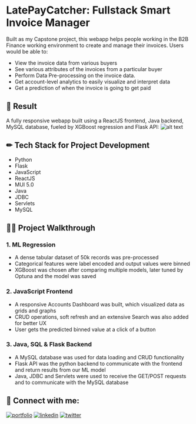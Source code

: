 
# LatePayCatcher: Fullstack Smart Invoice Manager

Built as my Capstone project, this webapp helps people working in the B2B Finance working environment to create and manage their invoices. Users would be able to:
- View the invoice data from various buyers
- See various attributes of the invoices from a particular buyer
- Perform Data Pre-processing on the invoice data.
- Get account-level analytics to easily visualize and interpret data
- Get a prediction of when the invoice is going to get paid



## 🚀 Result

A fully responsive webapp built using a ReactJS frontend, Java backend, MySQL database, fueled by XGBoost regression and Flask API:
![alt text](https://github.com/kunal-bhadra/Smart_Invoice_Manager/blob/master/demo.jpg)



## ✏ Tech Stack for Project Development

- Python
- Flask
- JavaScript
- ReactJS
- MUI 5.0
- Java
- JDBC
- Servlets
- MySQL



## 🚶‍♂️ Project Walkthrough

### 1. ML Regression

- A dense tabular dataset of 50k records was pre-processed
- Categorical features were label encoded and output values were binned
- XGBoost was chosen after comparing multiple models, later tuned by Optuna and the model was saved

### 2. JavaScript Frontend
- A responsive Accounts Dashboard was built, which visualized data as grids and graphs
- CRUD operations, soft refresh and an extensive Search was also added for better UX
- User gets the predicted binned value at a click of a button

### 3. Java, SQL & Flask Backend
- A MySQL database was used for data loading and CRUD functionality
- Flask API was the python backend to communicate with the frontend and return results from our ML model
- Java, JDBC and Servlets were used to receive the GET/POST requests and to communicate with the MySQL database



## 🔗 Connect with me:
[![portfolio](https://img.shields.io/badge/my_portfolio-000?style=for-the-badge&logo=ko-fi&logoColor=white)](https://www.polywork.com/kunal_bhadra)
[![linkedin](https://img.shields.io/badge/linkedin-0A66C2?style=for-the-badge&logo=linkedin&logoColor=white)](https://www.linkedin.com/in/kunal-bhadra-cs/)
[![twitter](https://img.shields.io/badge/twitter-1DA1F2?style=for-the-badge&logo=twitter&logoColor=white)](https://twitter.com/kunal_kaun)